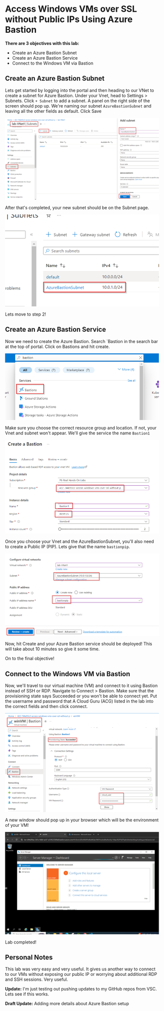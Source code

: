 # Access Windows VMs over SSL without Public IPs Using Azure Bastion

**There are 3 objectives with this lab:**
* Create an Azure Bastion Subnet
* Create an Azure Bastion Service
* Connect to the Windows VM via Bastion


## Create an Azure Bastion Subnet

Lets get started by logging into the portal and then heading to our VNet to create a subnet for Azure Bastion. Under your Vnet, head to Settings > Subnets. Click `+ Subnet` to add a subnet. A panel on the right side of the screen should pop up. We're naming our subnet `AzureBastionSubnet` and leaving all the other fields as default. Click Save

![Image](AzureBastion1.png)

After that's completed, your new subnet should be on the Subnet page.

![Image](AzureBastion2.png)

Lets move to step 2!


## Create an Azure Bastion Service

Now we need to create the Azure Bastion. Search `Bastion in the search bar at the top of portal. Click on Bastions and hit create. 

![Image](AzureBastion3.png)

Make sure you choose the correct resource group and location. If not, your Vnet and subnet won't appear. We'll give the service the name `Bastion1`

![Image](AzureBastion4.png)

Once you choose your Vnet and the AzureBastionSubnet, you'll also need to create a Public IP (PIP). Lets give that the name `bastionpip`.

![Image](AzureBastion5.png)

Now, hit Create and your Azure Bastion service should be deployed! This will take about 10 minutes so give it some time. 

On to the final objective!

## Connect to the Windows VM via Bastion

Now, we'll travel to our virtual machine (VM) and connect to it using Bastion instead of SSH or RDP. Navigate to Connect > Bastion. Make sure that the provisioning state says Succeeded or you won't be able to connect yet. Put the username and password that A Cloud Guru (ACG) listed in the lab into the correct fields and then click connect. 

![Image](AzureBastion6.png)

A new window should pop up in your browser which will be the environment of your VM!

![Image](AzureBastion7.png)


Lab completed!

## Personal Notes

This lab was very easy and very useful. It gives us another way to connect to our VMs without exposing our public IP or worrying about additional RDP and SSH sessions. Very useful. 

**Update:** I'm just testing out pushing updates to my GitHub repos from VSC. Lets see if this works. 

**Draft Update:** Adding more details about Azure Bastion setup

